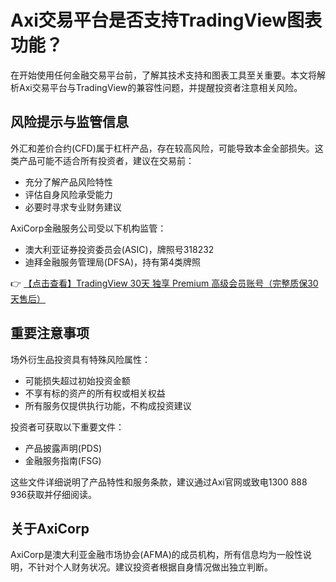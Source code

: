 # Axi交易平台是否支持TradingView图表功能？

在开始使用任何金融交易平台前，了解其技术支持和图表工具至关重要。本文将解析Axi交易平台与TradingView的兼容性问题，并提醒投资者注意相关风险。

## 风险提示与监管信息

外汇和差价合约(CFD)属于杠杆产品，存在较高风险，可能导致本金全部损失。这类产品可能不适合所有投资者，建议在交易前：

- 充分了解产品风险特性
- 评估自身风险承受能力
- 必要时寻求专业财务建议

AxiCorp金融服务公司受以下机构监管：
- 澳大利亚证券投资委员会(ASIC)，牌照号318232
- 迪拜金融服务管理局(DFSA)，持有第4类牌照

👉 [【点击查看】TradingView 30天 独享 Premium 高级会员账号（完整质保30天售后）](https://bit.ly/TradingView-Pro)

## 重要注意事项

场外衍生品投资具有特殊风险属性：
- 可能损失超过初始投资金额
- 不享有标的资产的所有权或相关权益
- 所有服务仅提供执行功能，不构成投资建议

投资者可获取以下重要文件：
- 产品披露声明(PDS)
- 金融服务指南(FSG)

这些文件详细说明了产品特性和服务条款，建议通过Axi官网或致电1300 888 936获取并仔细阅读。

## 关于AxiCorp

AxiCorp是澳大利亚金融市场协会(AFMA)的成员机构，所有信息均为一般性说明，不针对个人财务状况。建议投资者根据自身情况做出独立判断。